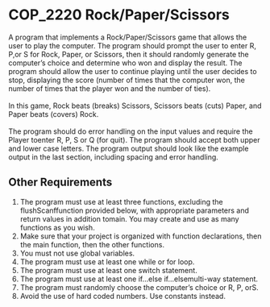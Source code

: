 # COP_2220 Rock/Paper/Scissors

A program that implements a Rock/Paper/Scissors game that allows the user to play the 
computer. The program should prompt the user to enter R, P,or S for Rock, Paper, or Scissors, 
then it should randomly generate the computer’s choice and determine who won and display 
the result. The program should allow the user to continue playing until the user decides to 
stop, displaying the score (number of times that the computer won, the number of times that 
the player won and the number of ties).
<br />
<br />
In this game, Rock beats (breaks) Scissors, Scissors beats (cuts) Paper, and Paper beats 
(covers) Rock.
<br />
<br />
The program should do error handling on the input values and require the Player toenter 
R, P, S or Q (for quit). The program should accept both upper and lower case letters. The
program output should look like the example output in the last section, including spacing and 
error handling.

## Other Requirements
1. The program must use at least three functions, excluding the flushScanffunction 
provided below, with appropriate parameters and return values in addition tomain.
You may create and use as many functions as you wish.
2. Make sure that your project is organized with function declarations, then the main 
function, then the other functions.
3. You must not use global variables.
4. The program must use at least one while or for loop.
5. The program must use at least one switch statement.
6. The program must use at least one if...else if...elsemulti-way statement.
7. The program must randomly choose the computer’s choice or R, P, orS.
8. Avoid the use of hard coded numbers. Use constants instead.

